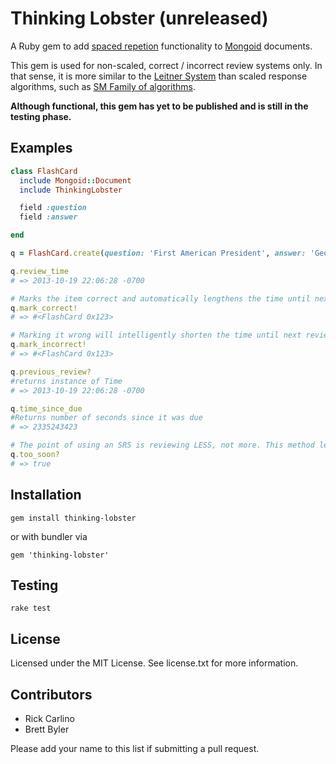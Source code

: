 Thinking Lobster (unreleased)
===

A Ruby gem to add [spaced repetion](http://en.wikipedia.org/wiki/Spaced_repetition) functionality to [Mongoid](http://mongoid.org/) documents.

This gem is used for non-scaled, correct / incorrect review systems only. In that sense, it is more similar to the [Leitner System](http://en.wikipedia.org/wiki/Leitner_system) than scaled response algorithms, such as [SM Family of algorithms](http://www.supermemo.com/english/ol/sm2.htm).

**Although functional, this gem has yet to be published and is still in the testing phase.**

Examples
---

```ruby
class FlashCard
  include Mongoid::Document
  include ThinkingLobster

  field :question
  field :answer

end

q = FlashCard.create(question: 'First American President', answer: 'George Washington')

q.review_time
# => 2013-10-19 22:06:28 -0700

# Marks the item correct and automatically lengthens the time until next review.
q.mark_correct!
# => #<FlashCard 0x123>

# Marking it wrong will intelligently shorten the time until next review.
q.mark_incorrect!
# => #<FlashCard 0x123>

q.previous_review?
#returns instance of Time
# => 2013-10-19 22:06:28 -0700

q.time_since_due
#Returns number of seconds since it was due
# => 2335243423

# The point of using an SRS is reviewing LESS, not more. This method lets you know if its not time to review yet...
q.too_soon?
# => true

```

Installation
---

```
gem install thinking-lobster
```

or with bundler via

```gem 'thinking-lobster'```

Testing
---

```rake test```

License
---

Licensed under the MIT License. See license.txt for more information.

Contributors
---
 * Rick Carlino
 * Brett Byler

Please add your name to this list if submitting a pull request.